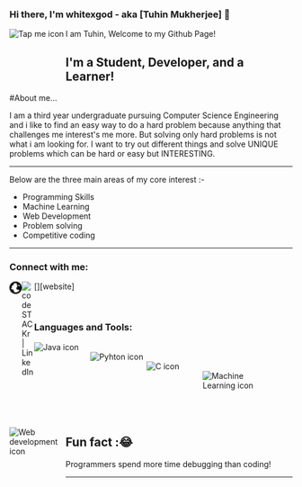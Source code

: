 ### Hi there, I'm whitexgod - aka [Tuhin Mukherjee] 👋

<a href="https://cv-with-react-b59d9.web.app/" target="_blank">
  <img width="100" height="100" align="left" alt="Tap me icon" src="https://media3.giphy.com/media/dCERkihZ9m7xjIvSau/source.gif"> </a> 


<!--
**whitexgod/whitexgod** is a ✨ _special_ ✨ repository because its `README.md` (this file) appears on your GitHub profile.
-->
I am Tuhin, Welcome to my Github Page!
## I'm a Student, Developer, and a Learner!



#About me...

I am a third year undergraduate pursuing Computer Science Engineering and i like to find an easy way to do a hard problem because anything that challenges me interest's me more. But solving only hard problems is not what i am looking for. I want to try out different things and solve UNIQUE problems which can be hard or easy but INTERESTING.

------------------------------------------------------------------------------------------------------------------------------------------------------------------------------

Below are the three main areas of my core interest :-
* Programming Skills
* Machine Learning
* Web Development
* Problem solving
* Competitive coding

------------------------------------------------------------------------------------------------------------------------------------------------------------------------------
### Connect with me:

[<img align="left" alt="codeSTACKr.com" width="22px" src="https://raw.githubusercontent.com/iconic/open-iconic/master/svg/globe.svg" />][website]
[<img align="left" alt="codeSTACKr | LinkedIn" width="22px" src="https://cdn.jsdelivr.net/npm/simple-icons@v3/icons/linkedin.svg" />][linkedin]

<br />

### Languages and Tools:
<div class="container">
<img width="100" height="100" align="left" alt="Java icon" src="https://i.pinimg.com/236x/02/55/3a/02553ab35a4a3541b9fb3bc8f1fad1bc.jpg"><br>
<img width="100" height="100" align="left" alt="Pyhton icon" src="https://image.pngaaa.com/282/619282-middle.png"><br>
<img width="100" height="100" align="left" alt="C icon" src="https://cdn5.vectorstock.com/i/1000x1000/39/29/letter-c-icon-symbol-design-template-sign-type-vector-20953929.jpg"><br>
<img width="100" height="100" align="left" alt="Machine Learning icon" src="https://www.kindpng.com/picc/m/255-2554071_beltech-2018-icons-webside-schedule-machine-learning-machine.png"><br>
<img width="100" height="100" align="left" alt="Web development icon" src="https://previews.123rf.com/images/valentint/valentint1704/valentint170400663/75401421-web-development-icon-web-development-website-button-on-white-background-.jpg"><br>

</div>
<br><br><br>

## Fun fact :😂

Programmers spend more time debugging than coding!

------------------------------------------------------------------------------------------------------------------------------------------------------------------------------

[linkedin]: https://www.linkedin.com/in/tuhin-mukherjee-38376219b/
